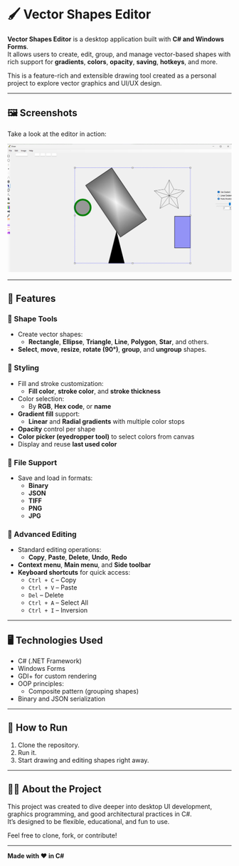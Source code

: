 # 🖌️ Vector Shapes Editor

**Vector Shapes Editor** is a desktop application built with **C# and Windows Forms**.  
It allows users to create, edit, group, and manage vector-based shapes with rich support for **gradients**, **colors**, **opacity**, **saving**, **hotkeys**, and more.

This is a feature-rich and extensible drawing tool created as a personal project to explore vector graphics and UI/UX design.

---

## 🖼️ Screenshots

Take a look at the editor in action:

<img src="screenshots/1.png"/>

---

## 🧰 Features

### 🧱 Shape Tools
- Create vector shapes:  
  - **Rectangle**, **Ellipse**, **Triangle**, **Line**, **Polygon**, **Star**, and others.
- **Select**, **move**, **resize**, **rotate (90°)**, **group**, and **ungroup** shapes.

### 🎨 Styling
- Fill and stroke customization:
  - **Fill color**, **stroke color**, and **stroke thickness**
- Color selection:
  - By **RGB**, **Hex code**, or **name**
- **Gradient fill** support:
  - **Linear** and **Radial gradients** with multiple color stops
- **Opacity** control per shape
- **Color picker (eyedropper tool)** to select colors from canvas
- Display and reuse **last used color**

### 📂 File Support
- Save and load in formats:
  - **Binary**
  - **JSON**
  - **TIFF**
  - **PNG**
  - **JPG**

### 🧠 Advanced Editing
- Standard editing operations:
  - **Copy**, **Paste**, **Delete**, **Undo**, **Redo**
- **Context menu**, **Main menu**, and **Side toolbar**
- **Keyboard shortcuts** for quick access:
  - `Ctrl + C` – Copy
  - `Ctrl + V` – Paste
  - `Del` – Delete
  - `Ctrl + A` – Select All
  - `Ctrl + I` – Inversion

---

## 🖥 Technologies Used

- C# (.NET Framework)
- Windows Forms
- GDI+ for custom rendering
- OOP principles:
  - Composite pattern (grouping shapes)
- Binary and JSON serialization


---

## 🚀 How to Run

1. Clone the repository.
2. Run it.
3. Start drawing and editing shapes right away.

---

## 👩‍💻 About the Project

This project was created to dive deeper into desktop UI development, graphics programming, and good architectural practices in C#.  
It’s designed to be flexible, educational, and fun to use.

Feel free to clone, fork, or contribute!

---

**Made with ❤️ in C#**


